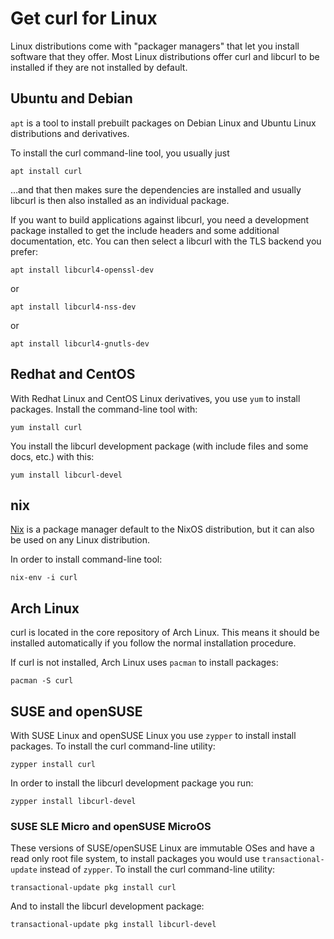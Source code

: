 # Get curl for Linux

Linux distributions come with "packager managers" that let you install
software that they offer. Most Linux distributions offer curl and libcurl to
be installed if they are not installed by default.

## Ubuntu and Debian

`apt` is a tool to install prebuilt packages on Debian Linux and Ubuntu Linux
distributions and derivatives.

To install the curl command-line tool, you usually just

    apt install curl

…and that then makes sure the dependencies are installed and usually
libcurl is then also installed as an individual package.

If you want to build applications against libcurl, you need a development
package installed to get the include headers and some additional
documentation, etc. You can then select a libcurl with the TLS backend you
prefer:

    apt install libcurl4-openssl-dev

or

    apt install libcurl4-nss-dev

or

    apt install libcurl4-gnutls-dev

## Redhat and CentOS

With Redhat Linux and CentOS Linux derivatives, you use `yum` to install
packages. Install the command-line tool with:

    yum install curl

You install the libcurl development package (with include files and some docs,
etc.) with this:

    yum install libcurl-devel


## nix

[Nix](https://nixos.org/nix/) is a package manager default to the NixOS
distribution, but it can also be used on any Linux distribution.

In order to install command-line tool:

    nix-env -i curl

## Arch Linux

curl is located in the core repository of Arch Linux. This means it should be 
installed automatically if you follow the normal installation procedure.

If curl is not installed, Arch Linux uses `pacman` to install packages:
    
    pacman -S curl

## SUSE and openSUSE

With SUSE Linux and openSUSE Linux you use `zypper` to install install
packages. To install the curl command-line utility:

    zypper install curl

In order to install the libcurl development package you run:

    zypper install libcurl-devel

### SUSE SLE Micro and openSUSE MicroOS

These versions of SUSE/openSUSE Linux are immutable OSes and have a read
only root file system, to install packages you would use `transactional-update`
instead of `zypper`. To install the curl command-line utility:

    transactional-update pkg install curl

And to install the libcurl development package:

    transactional-update pkg install libcurl-devel

